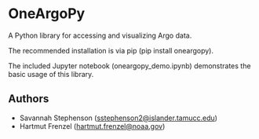 # OneArgoPy
A Python library for accessing and visualizing Argo data.

The recommended installation is via pip (pip install oneargopy).

The included Jupyter notebook (oneargopy_demo.ipynb) demonstrates the basic usage of this library.

## Authors

* Savannah Stephenson (sstephenson2@islander.tamucc.edu)
* Hartmut Frenzel (hartmut.frenzel@noaa.gov)

  
